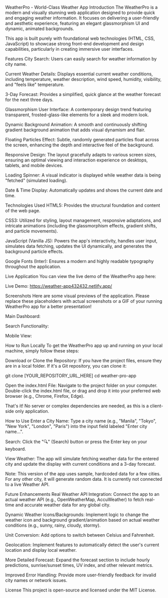 WeatherPro - World-Class Weather App
Introduction
The WeatherPro is a modern and visually stunning web application designed to provide quick and engaging weather information. It focuses on delivering a user-friendly and aesthetic experience, featuring an elegant glassmorphism UI and dynamic, animated backgrounds.

This app is built purely with foundational web technologies (HTML, CSS, JavaScript) to showcase strong front-end development and design capabilities, particularly in creating immersive user interfaces.

Features
City Search: Users can easily search for weather information by city name.

Current Weather Details: Displays essential current weather conditions, including temperature, weather description, wind speed, humidity, visibility, and "feels like" temperature.

3-Day Forecast: Provides a simplified, quick glance at the weather forecast for the next three days.

Glassmorphism User Interface: A contemporary design trend featuring transparent, frosted-glass-like elements for a sleek and modern look.

Dynamic Background Animation: A smooth and continuously shifting gradient background animation that adds visual dynamism and flair.

Floating Particles Effect: Subtle, randomly generated particles float across the screen, enhancing the depth and interactive feel of the background.

Responsive Design: The layout gracefully adapts to various screen sizes, ensuring an optimal viewing and interaction experience on desktops, tablets, and mobile devices.

Loading Spinner: A visual indicator is displayed while weather data is being "fetched" (simulated loading).

Date & Time Display: Automatically updates and shows the current date and time.

Technologies Used
HTML5: Provides the structural foundation and content of the web page.

CSS3: Utilized for styling, layout management, responsive adaptations, and intricate animations (including the glassmorphism effects, gradient shifts, and particle movements).

JavaScript (Vanilla JS): Powers the app's interactivity, handles user input, simulates data fetching, updates the UI dynamically, and generates the background particle effects.

Google Fonts (Inter): Ensures a modern and highly readable typography throughout the application.

Live Application
You can view the live demo of the WeatherPro app here:

Live Demo: https://weather-app432432.netlify.app/

Screenshots
Here are some visual previews of the application. Please replace these placeholders with actual screenshots or a GIF of your running WeatherPro app for a better presentation!

Main Dashboard:

Search Functionality:

Mobile View:

How to Run Locally
To get the WeatherPro app up and running on your local machine, simply follow these steps:

Download or Clone the Repository:
If you have the project files, ensure they are in a local folder. If it's a Git repository, you can clone it:

git clone [YOUR_REPOSITORY_URL_HERE]
cd weather-pro-app

Open the index.html File:
Navigate to the project folder on your computer. Double-click the index.html file, or drag and drop it into your preferred web browser (e.g., Chrome, Firefox, Edge).

That's it! No server or complex dependencies are needed, as this is a client-side only application.

How to Use
Enter a City Name: Type a city name (e.g., "Manila", "Tokyo", "New York", "London", "Paris") into the input field labeled "Enter city name...".

Search: Click the "🔍" (Search) button or press the Enter key on your keyboard.

View Weather: The app will simulate fetching weather data for the entered city and update the display with current conditions and a 3-day forecast.

Note: This version of the app uses sample, hardcoded data for a few cities. For any other city, it will generate random data. It is currently not connected to a live Weather API.

Future Enhancements
Real Weather API Integration: Connect the app to an actual weather API (e.g., OpenWeatherMap, AccuWeather) to fetch real-time and accurate weather data for any global city.

Dynamic Weather Icons/Backgrounds: Implement logic to change the weather icon and background gradient/animation based on actual weather conditions (e.g., sunny, rainy, cloudy, stormy).

Unit Conversion: Add options to switch between Celsius and Fahrenheit.

Geolocation: Implement features to automatically detect the user's current location and display local weather.

More Detailed Forecast: Expand the forecast section to include hourly predictions, sunrise/sunset times, UV index, and other relevant metrics.

Improved Error Handling: Provide more user-friendly feedback for invalid city names or network issues.

License
This project is open-source and licensed under the MIT License.
